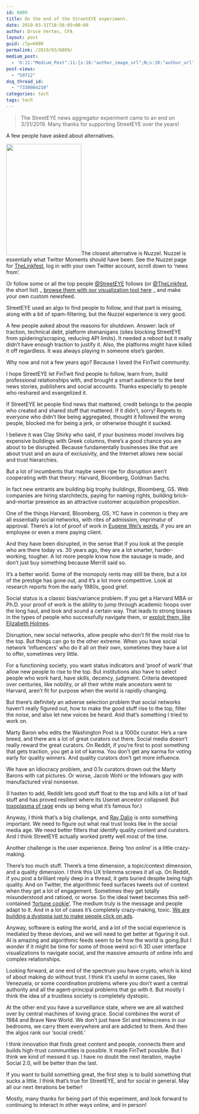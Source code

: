 ```yaml
---
id: 6809
title: On the end of the StreetEYE experiment.
date: 2019-03-31T18:56:05+00:00
author: Druce Vertes, CFA
layout: post
guid: /?p=6809
permalink: /2019/03/6809/
medium_post:
  - 'O:11:"Medium_Post":11:{s:16:"author_image_url";N;s:10:"author_url";N;s:11:"byline_name";N;s:12:"byline_email";N;s:10:"cross_link";s:2:"no";s:2:"id";N;s:21:"follower_notification";s:3:"yes";s:7:"license";s:19:"all-rights-reserved";s:14:"publication_id";s:2:"-1";s:6:"status";s:6:"public";s:3:"url";N;}'
post-views:
  - "59712"
dsq_thread_id:
  - "7330004210"
categories: tech
tags: tech
---
```

  
> The StreetEYE news aggregator experiment came to an end on 3/31/2019. Many thanks for supporting StreetEYE over the years!

<!--more-->										  

A few people have asked about alternatives.

<a><img class="alignright size-medium wp-image-6803" src="/assets/wp-content/uploads/2019/03/Screen-Shot-2019-03-31-at-Mar-31-2019-3.29.29-PM-203x300.png" alt="" width="203" height="300" srcset="/assets/wp-content/uploads/2019/03/Screen-Shot-2019-03-31-at-Mar-31-2019-3.29.29-PM-203x300.png 203w, /assets/wp-content/uploads/2019/03/Screen-Shot-2019-03-31-at-Mar-31-2019-3.29.29-PM-768x1132.png 768w, /assets/wp-content/uploads/2019/03/Screen-Shot-2019-03-31-at-Mar-31-2019-3.29.29-PM-694x1024.png 694w, /assets/wp-content/uploads/2019/03/Screen-Shot-2019-03-31-at-Mar-31-2019-3.29.29-PM.png 940w" sizes="(max-width: 203px) 100vw, 203px" /></a>The closest alternative is Nuzzel. Nuzzel is essentially what Twitter Moments should have been. See the Nuzzel page for [TheLinkfest](https://nuzzel.com/TheLinkfest?sort=friends), log in with your own Twitter account, scroll down to ‘news from’.

Or follow some or all the top people [@StreetEYE](https://twitter.com/streeteye) follows (or [@TheLinkfest](https://twitter.com/TheLinkfest), the short list) _ [browse them with our visualization tool here](http://media.streeteye.com/static/fintwit201901/) _ and make your own custom newsfeed.

StreetEYE used an algo to find people to follow, and that part is missing, along with a bit of spam-filtering, but the Nuzzel experience is very good.

A few people asked about the reasons for shutdown. Answer: lack of traction, technical debt, platform shenanigans (sites blocking StreetEYE from spidering/scraping, reducing API limits). It needed a reboot but it really didn’t have enough traction to justify it. Also, the platforms might have killed it off regardless. It was always playing in someone else’s garden.

Why now and not a few years ago? Because I loved the FinTwit community. 

I hope StreetEYE let FinTwit find people to follow, learn from, build professional relationships with, and brought a smart audience to the best news stories, publishers and social accounts. Thanks especially to people who reshared and evangelized it.

If StreetEYE let people find news that mattered, credit belongs to the people who created and shared stuff that mattered. If it didn’t, sorry! Regrets to everyone who didn’t like being aggregated, thought it followed the wrong people, blocked me for being a jerk, or otherwise thought it sucked.

I believe it was Clay Shirky who said, if your business model involves big expensive buildings with Greek columns, there’s a good chance you are about to be disrupted. Because fundamentally businesses like that are about trust and an aura of exclusivity, and the Internet allows new social and trust hierarchies.

But a lot of incumbents that maybe seem ripe for disruption aren’t cooperating with that theory: Harvard, Bloomberg, Goldman Sachs.

In fact new entrants are building big trophy buildings, Bloomberg, GS. Web companies are hiring starchitects, paying for naming rights, building brick-and-mortar presence as an attractive customer acquisition proposition.

One of the things Harvard, Bloomberg, GS, YC have in common is they are all essentially social networks, with rites of admission, imprimatur of approval. There’s a lot of proof of work in [Eugene Wei’s words](https://www.eugenewei.com/blog/2019/2/19/status-as-a-service), if you are an employee or even a mere paying client.

And they have been disrupted, in the sense that if you look at the people who are there today vs. 30 years ago, they are a lot smarter, harder-working, tougher. A lot more people know how the sausage is made, and don’t just buy something because Merrill said so. 

It’s a better world. Some of the monopoly rents may still be there, but a lot of the prestige has gone out, and it’s a lot more competitive. Look at research reports from the early 1980s, good grief.

Social status is a classic bias/variance problem. If you get a Harvard MBA or Ph.D. your proof of work is the ability to jump through academic hoops over the long haul, and look and sound a certain way. That leads to strong biases in the types of people who successfully navigate them, or [exploit them, like Elizabeth Holmes](https://www.nytimes.com/2018/05/21/books/review/bad-blood-john-carreyrou.html).

Disruption, new social networks, allow people who don’t fit the mold rise to the top. But things can go to the other extreme. When you have social network ‘influencers’ who do it all on their own, sometimes they have a lot to offer, sometimes very little.

For a functioning society, you want status indicators and ‘proof of work’ that allow new people to rise to the top. But institutions also have to select people who work hard, have skills, decency, judgment. Criteria developed over centuries, like nobility, or all their white male ancestors went to Harvard, aren’t fit for purpose when the world is rapidly changing.

But there’s definitely an adverse selection problem that social networks haven’t really figured out, how to make the good stuff rise to the top, filter the noise, and also let new voices be heard. And that’s something I tried to work on.

Marty Baron who edits the Washington Post is a 1000x curator. He’s a rare breed, and there are a lot of great curators out there. Social media doesn’t really reward the great curators. On Reddit, if you’re first to post something that gets traction, you get a lot of karma. You don’t get any karma for voting early for quality winners. And quality curators don’t get more influence. 

We have an Idiocracy problem, and 0.1x curators drown out the Marty Barons with cat pictures. Or worse, Jacob Wohl or the Infowars guy with manufactured viral nonsense.

(I hasten to add, Reddit lets good stuff float to the top and kills a lot of bad stuff and has proved resilient where its Usenet ancestor collapsed. But [toxoplasma of rage](https://slatestarcodex.com/2014/12/17/the-toxoplasma-of-rage/) ends up being what it’s famous for.)

Anyway, I think that’s a big challenge, and [Ray Dalio](https://qz.com/1071749/bridgewater-associates-ceo-ray-dalio-explains-the-dot-collector-feedback-tool-his-company-uses-to-rate-employees/) is onto something important. We need to figure out what real trust looks like in the social media age. We need better filters that identify quality content and curators. And I think StreetEYE actually worked pretty well most of the time.

Another challenge is the user experience. Being ‘too online’ is a little crazy-making.

There’s too much stuff. There’s a time dimension, a topic/context dimension, and a quality dimension. I think this UX trilemma screws it all up. On Reddit, if you post a brilliant reply deep in a thread, it gets buried despite being high quality. And on Twitter, the algorithmic feed surfaces tweets out of context when they get a lot of engagement. Sometimes they get totally misunderstood and ratioed, or worse. So the ideal tweet becomes this self-contained [‘fortune cookie’](https://twitter.com/eugenewei/status/998714814749802496?lang=en). The medium truly is the message and people adapt to it. And in a lot of cases it’s completely crazy-making, toxic. [We are building a dystopia just to make people click on ads](https://www.ted.com/talks/zeynep_tufekci_we_re_building_a_dystopia_just_to_make_people_click_on_ads?language=en).

Anyway, software is eating the world, and a lot of the social experience is mediated by these devices, and we will need to get better at figuring it out. AI is amazing and algorithmic feeds seem to be how the world is going.But I wonder if it might be time for some of those weird sci-fi 3D user interface visualizations to navigate social, and the massive amounts of online info and complex relationships.

Looking forward, at one end of the spectrum you have crypto, which is kind of about making do without trust. I think it’s useful in some cases, like Venezuela, or some coordination problems where you don’t want a central authority and all the agent-principal problems that go with it. But mostly I think the idea of a trustless society is completely dystopic.

At the other end you have a surveillance state, where we are all watched over by central machines of loving grace. Social combines the worst of 1984 and Brave New World. We don’t just have Siri and telescreens in our bedrooms, we carry them everywhere and are addicted to them. And then the algos rank our ‘social credit.’

I think innovation that finds great content and people, connects them and builds high-trust communities is possible. It made FinTwit possible. But I think we kind of messed it up. I have no doubt the next iteration, maybe Social 2.0, will be better than the last.

If you want to build something great, the first step is to build something that sucks a little. I think that’s true for StreetEYE, and for social in general. May all our next iterations be better!

Mostly, many thanks for being part of this experiment, and look forward to continuing to interact in other ways online, and in person!
